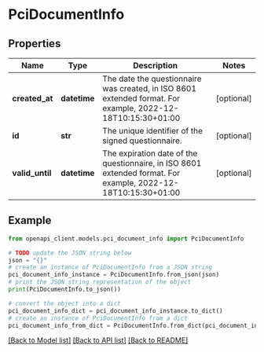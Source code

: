 # PciDocumentInfo


## Properties

Name | Type | Description | Notes
------------ | ------------- | ------------- | -------------
**created_at** | **datetime** | The date the questionnaire was created, in ISO 8601 extended format. For example, 2022-12-18T10:15:30+01:00 | [optional] 
**id** | **str** | The unique identifier of the signed questionnaire. | [optional] 
**valid_until** | **datetime** | The expiration date of the questionnaire, in ISO 8601 extended format. For example, 2022-12-18T10:15:30+01:00 | [optional] 

## Example

```python
from openapi_client.models.pci_document_info import PciDocumentInfo

# TODO update the JSON string below
json = "{}"
# create an instance of PciDocumentInfo from a JSON string
pci_document_info_instance = PciDocumentInfo.from_json(json)
# print the JSON string representation of the object
print(PciDocumentInfo.to_json())

# convert the object into a dict
pci_document_info_dict = pci_document_info_instance.to_dict()
# create an instance of PciDocumentInfo from a dict
pci_document_info_from_dict = PciDocumentInfo.from_dict(pci_document_info_dict)
```
[[Back to Model list]](../README.md#documentation-for-models) [[Back to API list]](../README.md#documentation-for-api-endpoints) [[Back to README]](../README.md)


